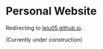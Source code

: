 # Personal Website
Redirecting to [leiu05.github.io](leiu05.github.io).

(Currently under construction)